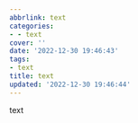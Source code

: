 ```yaml
---
abbrlink: text
categories:
- - text
cover: ''
date: '2022-12-30 19:46:43'
tags:
- text
title: text
updated: '2022-12-30 19:46:44'
---
```

text
